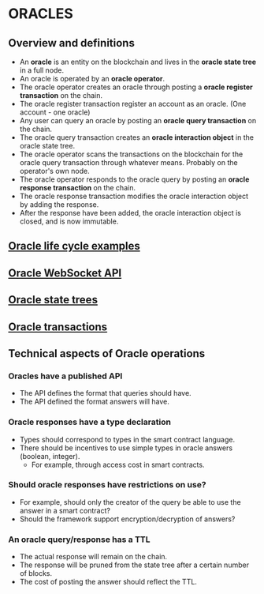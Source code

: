 # ORACLES

## Overview and definitions

- An **oracle** is an entity on the blockchain and lives in the **oracle state tree** in a full node.
- An oracle is operated by an **oracle operator**.
- The oracle operator creates an oracle through posting a **oracle register transaction** on the chain.
- The oracle register transaction register an account as an oracle. (One account - one oracle)
- Any user can query an oracle by posting an  **oracle query transaction** on the chain.
- The oracle query transaction creates an **oracle interaction object** in the oracle state tree.
- The oracle operator scans the transactions on the blockchain for the
  oracle query transaction through whatever means. Probably on the operator's own node.
- The oracle operator responds to the oracle query by posting an **oracle response transaction** on the chain.
- The oracle response transaction modifies the oracle interaction object by adding the response.
- After the response have been added, the oracle interaction object is closed, and is now immutable.

## [Oracle life cycle examples](./oracle_life_cycle.md)

## [Oracle WebSocket API](./oracle_ws_api.md)

## [Oracle state trees](./oracle_state_tree.md)

## [Oracle transactions](./oracle_transactions.md)

## Technical aspects of Oracle operations

### Oracles have a published API

- The API defines the format that queries should have.
- The API defined the format answers will have.

### Oracle responses have a type declaration
- Types should correspond to types in the smart contract language.
- There should be incentives to use simple types in oracle answers (boolean, integer).
  - For example, through access cost in smart contracts.

### Should oracle responses have restrictions on use?
- For example, should only the creator of the query be able to use the
  answer in a smart contract?
- Should the framework support encryption/decryption of answers?

### An oracle query/response has a TTL
- The actual response will remain on the chain.
- The response will be pruned from the state tree after a certain number of blocks.
- The cost of posting the answer should reflect the TTL.
